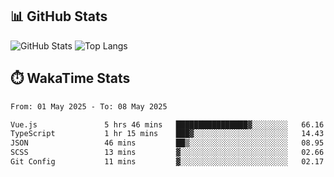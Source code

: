 ## 📊 GitHub Stats
![GitHub Stats](https://github-readme-stats.vercel.app/api?username=fe-brweb&show_icons=true&theme=shades-of-purple)
![Top Langs](https://github-readme-stats.vercel.app/api/top-langs/?username=fe-brweb&layout=compact&theme=shades-of-purple)

## ⏱️ WakaTime Stats
<!--START_SECTION:waka-->

```txt
From: 01 May 2025 - To: 08 May 2025

Vue.js               5 hrs 46 mins   ████████████████▓░░░░░░░░   66.16 %
TypeScript           1 hr 15 mins    ███▓░░░░░░░░░░░░░░░░░░░░░   14.43 %
JSON                 46 mins         ██▒░░░░░░░░░░░░░░░░░░░░░░   08.95 %
SCSS                 13 mins         ▓░░░░░░░░░░░░░░░░░░░░░░░░   02.66 %
Git Config           11 mins         ▓░░░░░░░░░░░░░░░░░░░░░░░░   02.17 %
```

<!--END_SECTION:waka-->
